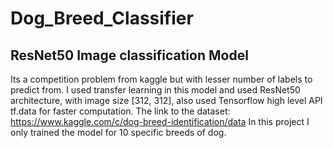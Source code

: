 # Dog_Breed_Classifier
## ResNet50 Image classification Model
Its a competition problem from kaggle but with lesser number of labels to predict from. I used transfer learning in this model and used ResNet50 architecture, with  image size [312, 312], also used Tensorflow high level API tf.data for faster computation.
The link to the dataset: https://www.kaggle.com/c/dog-breed-identification/data
In this project I only trained the model for 10 specific breeds of dog.
